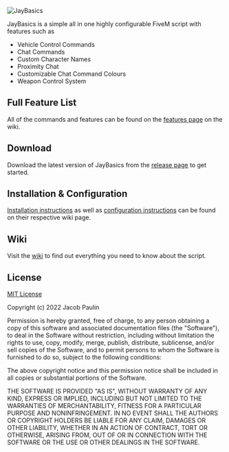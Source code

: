 ![JayBasics](https://i.imgur.com/F3ZD7KW.png)

JayBasics is a simple all in one highly configurable FiveM script with features such as

- Vehicle Control Commands
- Chat Commands
- Custom Character Names
- Proximity Chat
- Customizable Chat Command Colours
- Weapon Control System


## Full Feature List

All of the commands and features can be found on the [features page](https://github.com/JayPaulinCodes/JayBasics/wiki/Features) on the wiki.


## Download

Download the latest version of JayBasics from the [release page](https://github.com/JayPaulinCodes/JayBasics/releases) to get started.


## Installation & Configuration

[Installation instructions](https://github.com/JayPaulinCodes/JayBasics/wiki/Installation) as well as [configuration instructions](https://github.com/JayPaulinCodes/JayBasics/wiki/Configuration) can be found on their respective wiki page.


## Wiki

Visit the [wiki](https://github.com/JayPaulinCodes/JayBasics/wiki) to find out everything you need to know about the script.


## License

[MIT License](https://choosealicense.com/licenses/mit/)

Copyright (c) 2022 Jacob Paulin

Permission is hereby granted, free of charge, to any person obtaining a copy of this software and associated documentation files (the "Software"), to deal in the Software without restriction, including without limitation the rights to use, copy, modify, merge, publish, distribute, sublicense, and/or sell copies of the Software, and to permit persons to whom the Software is furnished to do so, subject to the following conditions:

The above copyright notice and this permission notice shall be included in all copies or substantial portions of the Software.

THE SOFTWARE IS PROVIDED "AS IS", WITHOUT WARRANTY OF ANY KIND, EXPRESS OR IMPLIED, INCLUDING BUT NOT LIMITED TO THE WARRANTIES OF MERCHANTABILITY, FITNESS FOR A PARTICULAR PURPOSE AND NONINFRINGEMENT. IN NO EVENT SHALL THE AUTHORS OR COPYRIGHT HOLDERS BE LIABLE FOR ANY CLAIM, DAMAGES OR OTHER LIABILITY, WHETHER IN AN ACTION OF CONTRACT, TORT OR OTHERWISE, ARISING FROM, OUT OF OR IN CONNECTION WITH THE SOFTWARE OR THE USE OR OTHER DEALINGS IN THE SOFTWARE.